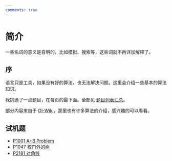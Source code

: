 ```yaml
---
comments: true
---
```


# 简介

一些名词的意义是自明的，比如模拟、搜索等，这些词就不再详加解释了。

## 序

语言只是工具，如果没有好的算法，也无法解决问题。这里会介绍一些基本的算法知识。

我挑选了一点题目，在每页的最下面。全部见 [题目列表汇总](https://www.luogu.com.cn/training/70190)。

部分内容来自于 [OI-Wiki](https://oi-wiki.org/)，那里也有许多算法的介绍，感兴趣的可以看看。

## 试机题

- [P1001 A+B Problem](https://www.luogu.com.cn/problem/P1001)
- [P1047 校门外的树](https://www.luogu.com.cn/problem/P1047)
- [P2181 对角线](https://www.luogu.com.cn/problem/P2181)
